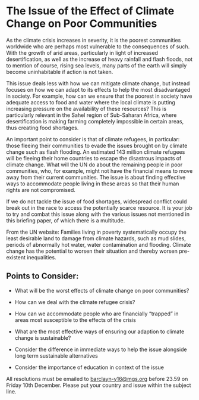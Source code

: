 # The Issue of the Effect of Climate Change on Poor Communities
As the climate crisis increases in severity, it is the poorest communities worldwide who are perhaps most vulnerable to the consequences of such. With the growth of arid areas, particularly in light of increased desertification, as well as the increase of heavy rainfall and flash floods, not to mention of course, rising sea levels, many parts of the earth will simply become uninhabitable if action is not taken.

This issue deals less with how we can mitigate climate change, but instead focuses on how we can adapt to its effects to help the most disadvantaged in society. For example, how can we ensure that the poorest in society have adequate access to food and water where the local climate is putting increasing pressure on the availability of these resources? This is particularly relevant in the Sahel region of Sub-Saharan Africa, where desertification is making farming completely impossible in certain areas, thus creating food shortages.

An important point to consider is that of climate refugees, in particular: those fleeing their communities to evade the issues brought on by climate change such as flash flooding. An estimated 143 million climate refugees will be fleeing their home countries to escape the disastrous impacts of climate change. What will the UN do about the remaining people in poor communities, who, for example, might not have the financial means to move away from their current communities. The issue is about finding effective ways to accommodate people living in these areas so that their human rights are not compromised.

If we do not tackle the issue of food shortages, widespread conflict could break out in the race to access the potentially scarce resource. It is your job to try and combat this issue along with the various issues not mentioned in this briefing paper, of which there is a multitude.

From the UN website: Families living in poverty systematically occupy the least desirable land to damage from climate hazards, such as mud slides, periods of abnormally hot water, water contamination and flooding. Climate change has the potential to worsen their situation and thereby worsen pre-existent inequalities.

## Points to Consider:

- What will be the worst effects of climate change on poor communities?

- How can we deal with the climate refugee crisis?

- How can we accommodate people who are financially “trapped” in areas most susceptible to the effects of the crisis

- What are the most effective ways of ensuring our adaption to climate change is sustainable?

- Consider the difference in immediate ways to help the issue alongside long term sustainable alternatives

- Consider the importance of education in context of the issue

All resolutions must be emailed to barclayn-y16@mgs.org before 23.59 on Friday 10th December. Please put your country and issue within the subject line. 

